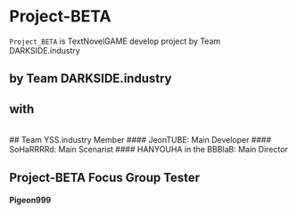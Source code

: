 # Project-BETA

`Project_BETA` is TextNovelGAME develop project by Team DARKSIDE.industry

## by Team DARKSIDE.industry


 
## with 

 <br/>
 ## Team YSS.industry Member
 #### JeonTUBE: Main Developer
 #### SoHaRRRRd: Main Scenarist
 #### HANYOUHA in the BBBlaB: Main Director

  <br/>


 ## Project-BETA Focus Group Tester
  #### Pigeon999
